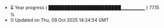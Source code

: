 - ⏳ Year progress { ███████████████████████▁▁▁▁▁▁▁ } 77.15 %
- ⏰ Updated on Thu, 09 Oct 2025 14:24:54 GMT

